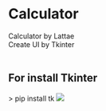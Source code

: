 # Calculator
 Calculator by Lattae<br>
 Create UI by Tkinter<br><br>
 
 <h2>For install Tkinter</h2>
 > pip install tk
 
 <img src="https://media.discordapp.net/attachments/627202547962347552/1014557599787659354/Screenshot_2022-08-31_222920.png">
